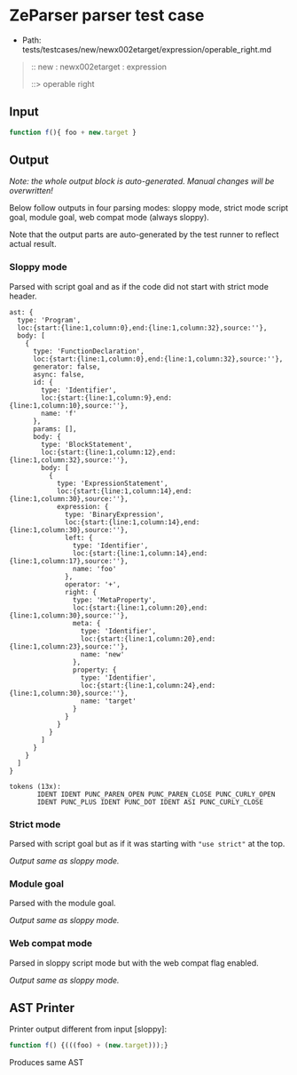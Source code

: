 # ZeParser parser test case

- Path: tests/testcases/new/newx002etarget/expression/operable_right.md

> :: new : newx002etarget : expression
>
> ::> operable right

## Input

`````js
function f(){ foo + new.target }
`````

## Output

_Note: the whole output block is auto-generated. Manual changes will be overwritten!_

Below follow outputs in four parsing modes: sloppy mode, strict mode script goal, module goal, web compat mode (always sloppy).

Note that the output parts are auto-generated by the test runner to reflect actual result.

### Sloppy mode

Parsed with script goal and as if the code did not start with strict mode header.

`````
ast: {
  type: 'Program',
  loc:{start:{line:1,column:0},end:{line:1,column:32},source:''},
  body: [
    {
      type: 'FunctionDeclaration',
      loc:{start:{line:1,column:0},end:{line:1,column:32},source:''},
      generator: false,
      async: false,
      id: {
        type: 'Identifier',
        loc:{start:{line:1,column:9},end:{line:1,column:10},source:''},
        name: 'f'
      },
      params: [],
      body: {
        type: 'BlockStatement',
        loc:{start:{line:1,column:12},end:{line:1,column:32},source:''},
        body: [
          {
            type: 'ExpressionStatement',
            loc:{start:{line:1,column:14},end:{line:1,column:30},source:''},
            expression: {
              type: 'BinaryExpression',
              loc:{start:{line:1,column:14},end:{line:1,column:30},source:''},
              left: {
                type: 'Identifier',
                loc:{start:{line:1,column:14},end:{line:1,column:17},source:''},
                name: 'foo'
              },
              operator: '+',
              right: {
                type: 'MetaProperty',
                loc:{start:{line:1,column:20},end:{line:1,column:30},source:''},
                meta: {
                  type: 'Identifier',
                  loc:{start:{line:1,column:20},end:{line:1,column:23},source:''},
                  name: 'new'
                },
                property: {
                  type: 'Identifier',
                  loc:{start:{line:1,column:24},end:{line:1,column:30},source:''},
                  name: 'target'
                }
              }
            }
          }
        ]
      }
    }
  ]
}

tokens (13x):
       IDENT IDENT PUNC_PAREN_OPEN PUNC_PAREN_CLOSE PUNC_CURLY_OPEN
       IDENT PUNC_PLUS IDENT PUNC_DOT IDENT ASI PUNC_CURLY_CLOSE
`````

### Strict mode

Parsed with script goal but as if it was starting with `"use strict"` at the top.

_Output same as sloppy mode._

### Module goal

Parsed with the module goal.

_Output same as sloppy mode._

### Web compat mode

Parsed in sloppy script mode but with the web compat flag enabled.

_Output same as sloppy mode._

## AST Printer

Printer output different from input [sloppy]:

````js
function f() {(((foo) + (new.target)));}
````

Produces same AST
